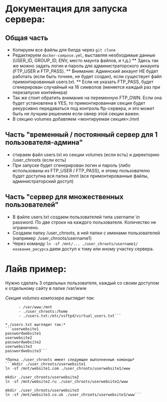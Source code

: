 # Документация для запуска сервера:
## Общая часть
* Копируем все файлы для билда через `git clone`
* Редактируем `docker-compose.yml`, выставляя необходимые данные (USER_ID, GROUP_ID, ENV, место маунта файлов, и т.д.)
** Здесь так же можно задать логин и пароль для администраторского аккаунта (FTP_USER и FTP_PASS).
** Внимание: Админский аккаунт НЕ будет работать (если быть точнее, не будет создан), если существует файл примонтированный users.txt.
** Если не указать FTP_PASS, будет сгенерирован случайный на 16 символов (меняется каждый раз при перезапуске контейнера)
* Так же стоит обратить внимание на переменную FTP_OWN. Если она будет установлена в YES, то примонтированная секция будет рекурсивно передаваться под контроль ftp-сервера, и это может быть не лучшим решением если овнер этой секции важен.
* В секцию volumes добавляем <монтируемая секция>:/mnt

## Часть "временный / постоянный сервер для 1 пользователя-админа"
* стираем файл users.txt из секции volumes (если есть) и директорию /user_chroots (если есть)
* При запуске будет сгенерирован логин и пароль (либо использованы из FTP_USER / FTP_PASS), и этому пользователю будет доступна вся папка /mnt (все примонтированные файлы, администраторский доступ)

## Часть "сервер для множественных пользователей"
* В файле users.txt создаем пользователей типа username \n password. По две строки на каждого пользователя. Количество не ограничено.
* Создаем папку /user_chroots, в ней папки с именами пользователей (например ./user_chroots/username1)
* Через команду `ln -sf /mnt/... ./user_chroots/username1/название_ресурса` даем доступ к тому или иному участку сервера.


# Лайв пример:
Нужно сделать 3 отдельных пользователя, каждый со своим доступом к отдельному сайту в папке /var/www

*Секция volumes композера выглядит так:*
```    volumes:
      - /var/www:/mnt
      - ./user_chroots:/home
      - ./users.txt:/etc/vsftpd/virtual_users.txt```

*./users.txt выглядит так:*
```userwebsite1
passwordwebsite1
userwebsite2
passwordwebsite2
userwebsite3
passwordwebsite3```

*Папка ./user_chroots имеет следующие выполненные команды*
```mkdir ./user_chroots/userwebsite1
ln -sf /mnt/website1.com ./user_chroots/userwebsite1/www

mkdir ./user_chroots/userwebsite2
ln -sf /mnt/website2.ru ./user_chroots/userwebsite2/www

mkdir ./user_chroots/userwebsite3
ln -sf /mnt/website3.co.uk ./user_chroots/userwebsite3/www```